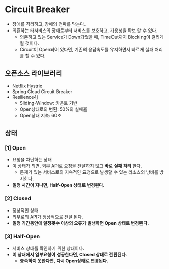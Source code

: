 # Circuit Breaker
- 장애를 격리하고, 장애의 전파를 막는다.
- 의존하는 타서비스의 장애로부터 서비스를 보호하고, 가용성을 확보 할 수 있다.
  - 의존하고 있는 Service가 Down되었을 때, TimeOut까지 Blocking이 걸리게 될 것이다.
  - Circuit이 Open되어 있다면, 기존의 응답속도를 유지하면서 빠르게 실패 처리를 할 수 있다.

## 오픈소스 라이브러리
- Netflix Hystrix
- Spring Cloud Circuit Breaker
- Resilience4j
  - Sliding-Window: 카운트 기반
  - Open상태로의 변환: 50%의 실패율
  - Open상태 지속: 60초 

## 상태
### [1] Open
- 요청을 차단하는 상태
- 이 상태가 되면, 외부 API로 요청을 전달하지 않고 **바로 실패 처리** 한다.
  - 문제가 있는 서비스로의 지속적인 요청으로 발생할 수 있는 리소스의 낭비를 방지한다.
- **일정 시간이 지나면, Half-Open 상태로 변경된다.**

### [2] Closed
- 정상적인 상태
- 외부로의 API가 정상적으로 전달 된다.
- **일정 기간동안에 일정횟수 이상의 오류가 발생하면 Open 상태로 변경된다.**

### [3] Half-Open
- 서비스 상태를 확인하기 위한 상태이다.
- **이 상태에서 일부요청이 성공한다면, Closed 상태로 전환된다.**
  - **충족하지 못한다면, 다시 Open상태로 변경된다.**